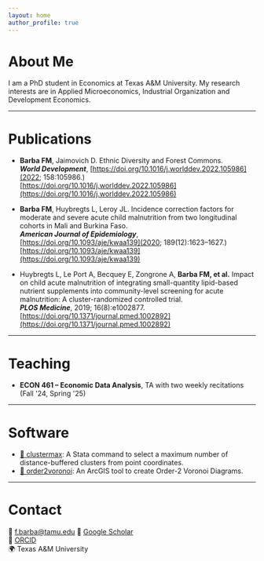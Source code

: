 ```yaml
---
layout: home
author_profile: true
---
```


# About Me

I am a PhD student in Economics at Texas A&M University. My research interests are in Applied Microeconomics, Industrial Organization and Development Economics.

---

# Publications

- **Barba FM**, Jaimovich D. Ethnic Diversity and Forest Commons.  
  ***World Development***, [https://doi.org/10.1016/j.worlddev.2022.105986](2022; 158:105986.)  
  [https://doi.org/10.1016/j.worlddev.2022.105986](https://doi.org/10.1016/j.worlddev.2022.105986)

- **Barba FM**, Huybregts L, Leroy JL. Incidence correction factors for moderate and severe acute child malnutrition from two longitudinal cohorts in Mali and Burkina Faso.  
  ***American Journal of Epidemiology***, [https://doi.org/10.1093/aje/kwaa139](2020; 189(12):1623–1627.)  
  [https://doi.org/10.1093/aje/kwaa139](https://doi.org/10.1093/aje/kwaa139)

- Huybregts L, Le Port A, Becquey E, Zongrone A, **Barba FM, et al.** Impact on child acute malnutrition of integrating small-quantity lipid-based nutrient supplements into community-level screening for acute malnutrition: A cluster-randomized controlled trial.  
  ***PLOS Medicine***, 2019; 16(8):e1002877.  
  [https://doi.org/10.1371/journal.pmed.1002892](https://doi.org/10.1371/journal.pmed.1002892)


---

# Teaching

- **ECON 461 – Economic Data Analysis**, TA with two weekly recitations (Fall '24, Spring '25)

---

# Software

- [🔗 clustermax](https://github.com/FMBarba/clustermax): A Stata command to select a maximum number of distance-buffered clusters from point coordinates.
- [🔗 order2voronoi](https://github.com/FMBarba/order2voronoi): An ArcGIS tool to create Order-2 Voronoi Diagrams.

---

# Contact

📧 f.barba@tamu.edu
🔗 [Google Scholar](https://scholar.google.com/citations?user=MPSmP7wAAAAJ&hl=en)  
🧪 [ORCID](orcid.org/0000-0002-5985-3652)  
🌍 Texas A&M University

